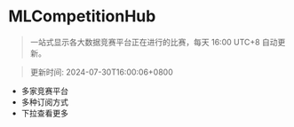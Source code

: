 # MLCompetitionHub

> 一站式显示各大数据竞赛平台正在进行的比赛，每天 16:00 UTC+8 自动更新。
  
> 更新时间: 2024-07-30T16:00:06+0800 

* 多家竞赛平台
* 多种订阅方式
* 下拉查看更多